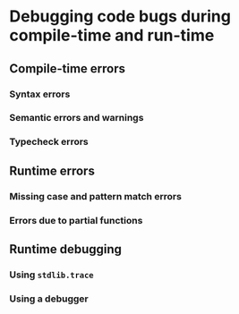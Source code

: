 # Debugging code bugs during compile-time and run-time

## Compile-time errors

### Syntax errors

### Semantic errors and warnings

### Typecheck errors

## Runtime errors

### Missing case and pattern match errors

### Errors due to partial functions

## Runtime debugging

### Using `stdlib.trace`

### Using a debugger
